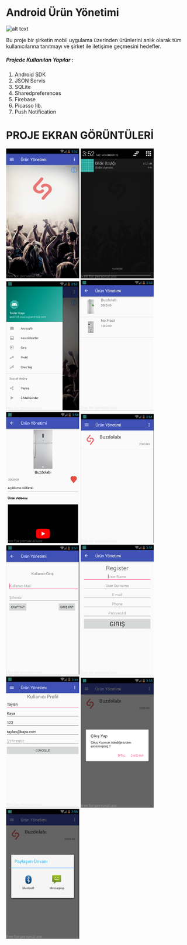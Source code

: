 # Android Ürün Yönetimi
![alt text](https://seeklogo.com/images/A/android-logo-9E4539A7DE-seeklogo.com.png "Android Ürün Yönetimi")

Bu proje bir şirketin mobil uygulama üzerinden ürünlerini anlık olarak tüm kullanıcılarına tanıtmayı ve şirket ile iletişime geçmesini hedefler.
##### Projede Kullanılan Yapılar :
1. Android SDK
2. JSON Servis
3. SQLite
4. Sharedpreferences
5. Firebase
6. Picasso lib.
7. Push Notification

# PROJE EKRAN GÖRÜNTÜLERİ
<p>
  
<a href="https://github.com/cagrimulayim/UrunYonetimiV1/blob/master/ekranGoruntuleri/1.png" target="_blank">
<img src="https://github.com/cagrimulayim/UrunYonetimiV1/blob/master/ekranGoruntuleri/1.png" width="200" style="max-width:100%;"></a>

<a href="https://github.com/cagrimulayim/UrunYonetimiV1/blob/master/ekranGoruntuleri/2.png" target="_blank">
<img src="https://github.com/cagrimulayim/UrunYonetimiV1/blob/master/ekranGoruntuleri/2.png" width="200" style="max-width:100%;"></a>


<a href="https://github.com/cagrimulayim/UrunYonetimiV1/blob/master/ekranGoruntuleri/3.png" target="_blank">
<img src="https://github.com/cagrimulayim/UrunYonetimiV1/blob/master/ekranGoruntuleri/3.png" width="200" style="max-width:100%;"></a>

<a href="https://github.com/cagrimulayim/UrunYonetimiV1/blob/master/ekranGoruntuleri/4.png" target="_blank">
<img src="https://github.com/cagrimulayim/UrunYonetimiV1/blob/master/ekranGoruntuleri/4.png" width="200" style="max-width:100%;"></a>

<a href="https://github.com/hakanozer/UrunYonetimi/blob/master/ekranGoruntuleri/5.png" target="_blank">
<img src="https://github.com/hakanozer/UrunYonetimi/blob/master/ekranGoruntuleri/5.png" width="200" style="max-width:100%;"></a>

<a href="https://github.com/hakanozer/UrunYonetimi/blob/master/ekranGoruntuleri/6.png" target="_blank">
<img src="https://github.com/hakanozer/UrunYonetimi/blob/master/ekranGoruntuleri/6.png" width="200" style="max-width:100%;"></a>

<a href="https://github.com/hakanozer/UrunYonetimi/blob/master/ekranGoruntuleri/7.png" target="_blank">
<img src="https://github.com/hakanozer/UrunYonetimi/blob/master/ekranGoruntuleri/7.png" width="200" style="max-width:100%;"></a>

<a href="https://github.com/hakanozer/UrunYonetimi/blob/master/ekranGoruntuleri/8.png" target="_blank">
<img src="https://github.com/hakanozer/UrunYonetimi/blob/master/ekranGoruntuleri/8.png" width="200" style="max-width:100%;"></a>

<a href="https://github.com/hakanozer/UrunYonetimi/blob/master/ekranGoruntuleri/9.png" target="_blank">
<img src="https://github.com/hakanozer/UrunYonetimi/blob/master/ekranGoruntuleri/9.png" width="200" style="max-width:100%;"></a>

<a href="https://github.com/hakanozer/UrunYonetimi/blob/master/ekranGoruntuleri/10.png" target="_blank">
<img src="https://github.com/hakanozer/UrunYonetimi/blob/master/ekranGoruntuleri/10.png" width="200" style="max-width:100%;"></a>

<a href="https://github.com/hakanozer/UrunYonetimi/blob/master/ekranGoruntuleri/11.png" target="_blank">
<img src="https://github.com/hakanozer/UrunYonetimi/blob/master/ekranGoruntuleri/11.png" width="200" style="max-width:100%;"></a>

</p>

